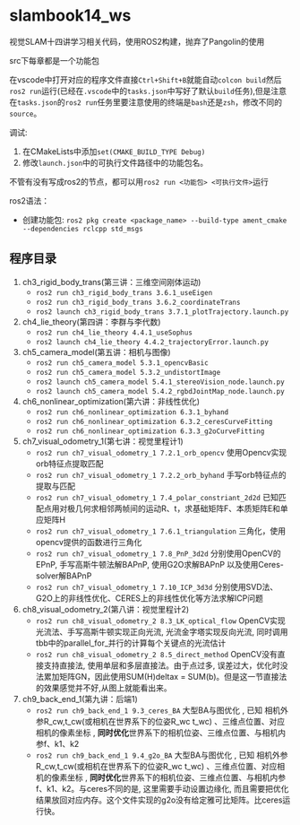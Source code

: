 # slambook14_ws
视觉SLAM十四讲学习相关代码，使用ROS2构建，抛弃了Pangolin的使用

src下每章都是一个功能包

在vscode中打开对应的程序文件直接`Ctrl+Shift+B`就能自动`colcon build`然后`ros2 run`运行(已经在`.vscode`中的`tasks.json`中写好了默认`build`任务),但是注意在`tasks.json`的`ros2 run`任务里要注意使用的终端是`bash`还是`zsh`，修改不同的`source`。

调试:
1. 在CMakeLists中添加`set(CMAKE_BUILD_TYPE Debug)`  
2. 修改`launch.json`中的可执行文件路径中的功能包名。  

不管有没有写成ros2的节点，都可以用`ros2 run <功能包> <可执行文件>`运行

ros2语法：
- 创建功能包: `ros2 pkg create <package_name> --build-type ament_cmake --dependencies rclcpp std_msgs`

## 程序目录  
1. ch3_rigid_body_trans(第三讲：三维空间刚体运动)
    - `ros2 run ch3_rigid_body_trans 3.6.1_useEigen`
    - `ros2 run ch3_rigid_body_trans 3.6.2_coordinateTrans`
    - `ros2 launch ch3_rigid_body_trans 3.7.1_plotTrajectory.launch.py`
2. ch4_lie_theory(第四讲：李群与李代数)
    - `ros2 run ch4_lie_theory 4.4.1_useSophus`
    - `ros2 launch ch4_lie_theory 4.4.2_trajectoryError.launch.py`
3. ch5_camera_model(第五讲：相机与图像)
    - `ros2 run ch5_camera_model 5.3.1_opencvBasic`
    - `ros2 run ch5_camera_model 5.3.2_undistortImage`
    - `ros2 launch ch5_camera_model 5.4.1_stereoVision_node.launch.py`
    - `ros2 launch ch5_camera_model 5.4.2_rgbdJointMap_node.launch.py`
4. ch6_nonlinear_optimization(第六讲：非线性优化)
    - `ros2 run ch6_nonlinear_optimization 6.3.1_byhand`
    - `ros2 run ch6_nonlinear_optimization 6.3.2_ceresCurveFitting`
    - `ros2 run ch6_nonlinear_optimization 6.3.3_g2oCurveFitting`
5. ch7_visual_odometry_1(第七讲：视觉里程计1)
    - `ros2 run ch7_visual_odometry_1 7.2.1_orb_opencv` 使用Opencv实现orb特征点提取匹配
    - `ros2 run ch7_visual_odometry_1 7.2.2_orb_byhand` 手写orb特征点的提取与匹配
    - `ros2 run ch7_visual_odometry_1 7.4_polar_constriant_2d2d` 已知匹配点用对极几何求相邻两帧间的运动R、t，求基础矩阵F、本质矩阵E和单应矩阵H
    - `ros2 run ch7_visual_odometry_1 7.6.1_triangulation` 三角化，使用opencv提供的函数进行三角化
    - `ros2 run ch7_visual_odometry_1 7.8_PnP_3d2d` 分别使用OpenCV的EPnP, 手写高斯牛顿法解BAPnP, 使用G2O求解BAPnP 以及使用Ceres-solver解BAPnP
    - `ros2 run ch7_visual_odometry_1 7.10_ICP_3d3d` 分别使用SVD法、G2O上的非线性优化、CERES上的非线性优化等方法求解ICP问题
6. ch8_visual_odometry_2(第八讲：视觉里程计2)
    - `ros2 run ch8_visual_odometry_2 8.3_LK_optical_flow` OpenCV实现光流法、手写高斯牛顿实现正向光流, 光流金字塔实现反向光流, 同时调用tbb中的parallel_for_并行的计算每个关键点的光流估计
    - `ros2 run ch8_visual_odometry_2 8.5_direct_method` OpenCV没有直接支持直接法, 使用单层和多层直接法。由于点过多, 误差过大，优化时没法累加矩阵GN，因此使用SUM(H)deltax = SUM(b)。但是这一节直接法的效果感觉并不好,从图上就能看出来。
7. ch9_back_end_1(第九讲：后端1)
    - `ros2 run ch9_back_end_1 9.3_ceres_BA` 大型BA与图优化 , 已知 相机外参R_cw,t_cw(或相机在世界系下的位姿R_wc t_wc) 、三维点位置、对应相机的像素坐标 , **同时优化**世界系下的相机位姿、三维点位置、与相机内参f、k1、k2
    - `ros2 run ch9_back_end_1 9.4_g2o_BA` 大型BA与图优化 , 已知 相机外参R_cw,t_cw(或相机在世界系下的位姿R_wc t_wc) 、三维点位置、对应相机的像素坐标 , **同时优化**世界系下的相机位姿、三维点位置、与相机内参f、k1、k2。与ceres不同的是, 这里需要手动设置边缘化, 而且需要把优化结果放回对应内存。这个文件实现的g2o没有给定雅可比矩阵。比ceres运行快。

